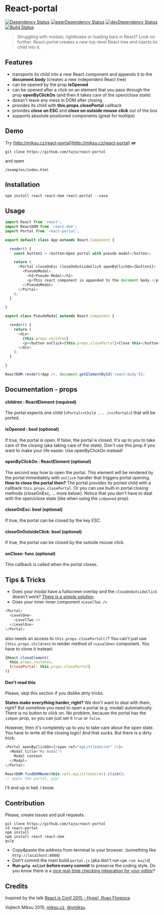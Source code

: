 React-portal
============
[![Dependency Status](https://david-dm.org/tajo/react-portal.svg)](https://david-dm.org/tajo/react-portal)
[![peerDependency Status](https://david-dm.org/tajo/react-portal/peer-status.svg)](https://david-dm.org/tajo/react-portal#info=peerDependencies)
[![devDependency Status](https://david-dm.org/tajo/react-portal/dev-status.svg)](https://david-dm.org/tajo/react-portal#info=devDependencies)
[![Build Status](https://travis-ci.org/tajo/react-portal.svg?branch=master)](https://travis-ci.org/tajo/react-portal)

> Struggling with modals, lightboxes or loading bars in React? Look no further. React-portal creates a new top-level React tree and injects its child into it.

## Features

- transports its child into a new React component and appends it to the **document.body** (creates a new independent React tree)
- can be opened by the prop **isOpened**
- can be opened after a click on an element that you pass through the prop **openByClickOn** (and then it takes care of the open/close state)
- doesn't leave any mess in DOM after closing
- provides its child with **this.props.closePortal** callback
- provides **close on ESC** and **close on outside mouse click** out of the box
- supports absolute positioned components (great for tooltips)

## Demo

Try [http://miksu.cz/react-portal](http://miksu.cz/react-portal) **or**

```shell
git clone https://github.com/tajo/react-portal
```

and open

```
/examples/index.html
```

## Installation

```shell
npm install react react-dom react-portal --save
```

## Usage
```javascript
import React from 'react';
import ReactDOM from 'react-dom';
import Portal from 'react-portal';

export default class App extends React.Component {

  render() {
    const button1 = <button>Open portal with pseudo modal</button>;

    return (
      <Portal closeOnEsc closeOnOutsideClick openByClickOn={button1}>
        <PseudoModal>
          <h2>Pseudo Modal</h2>
          <p>This react component is appended to the document body.</p>
        </PseudoModal>
      </Portal>
    );
  }

}

export class PseudoModal extends React.Component {

  render() {
    return (
      <div>
        {this.props.children}
        <p><button onClick={this.props.closePortal}>Close this</button></p>
      </div>
    );
  }

}

ReactDOM.render(<App />, document.getElementById('react-body'));
```
## Documentation - props

#### children : ReactElement (required)
The portal expects one child (`<Portal><Child ... /></Portal>`) that will be ported.

#### isOpened : bool (optional)
If true, the portal is open. If false, the portal is closed. It's up to you to take care of the closing (aka taking care of the state). Don't use this prop if you want to make your life easier. Use openByClickOn instead!

#### openByClickOn : ReactElement (optional)
The second way how to open the portal. This element will be rendered by the portal immediately
with `onClick` handler that triggers portal opening. **How to close the portal then?** The portal provides its ported child with a callback `this.props.closePortal`. Or you can use built-in portal closing methods (closeOnEsc, ... more below). Notice that you don't have to deal with the open/close state (like when using the `isOpened` prop).

#### closeOnEsc: bool (optional)
If true, the portal can be closed by the key ESC.

#### closeOnOutsideClick: bool (optional)
If true, the portal can be closed by the outside mouse click.

#### onClose: func (optional)
This callback is called when the portal closes.

## Tips & Tricks
- Does your modal have a fullscreen overlay and the `closeOnOutsideClick` doesn't work? [There is a simple solution](https://github.com/tajo/react-portal/issues/2#issuecomment-92058826).
- Does your inner inner component `<LevelTwo />`

```js
<Portal>
  <LevelOne>
    <LevelTwo />
  </LevelOne>
</Portal>
```

also needs an access to `this.props.closePortal()`? You can't just use `{this.props.children}` in render method of `<LevelOne>` component. You have to clone it instead:

```js
{React.cloneElement(
  this.props.children,
  {closePortal: this.props.closePortal}
)}
```

#### Don't read this
Please, skip this section if you dislike dirty tricks.

**States make everything harder, right?** We don't want to deal with them, right? But sometime you need to open a portal (e.g. modal) automatically. There is no button to click on. No problem, because the portal has the `isOpen` prop, so you can just set it `true` or `false`.

However, then it's completely up to you to take care about the open state. You have to write all the closing logic! And that sucks. But there is a dirty trick:

```javascript
<Portal openByClickOn={<span ref="myLittleSecret" />}>
  <Modal title="My modal">
    Modal content
  </Modal>
</Portal>
```

```javascript
ReactDOM.findDOMNode(this.refs.myLittleSecret).click();
// opens the portal, yay!
```

I'll end up in hell. I know.

## Contribution

Please, create issues and pull requests.

```shell
git clone https://github.com/tajo/react-portal
cd react-portal
npm install
npm install react react-dom
gulp
```
- Copy&paste the address from terminal to your browser. (something like `http://localhost:8080`)
- Don't commit the main build `portal.js` (aka don't run `npm run build`)
- **Run `gulp eslint` before every commit** to preserve the coding style. Do you know there is a [nice real-time checking integration for your editor](http://eslint.org/docs/user-guide/integrations)?


## Credits

Inspired by the talk [React.js Conf 2015 - Hype!, Ryan Florence](https://www.youtube.com/watch?v=z5e7kWSHWTg)

Vojtech Miksu 2015, [miksu.cz](http://miksu.cz), [@vmiksu](https://twitter.com/vmiksu)
